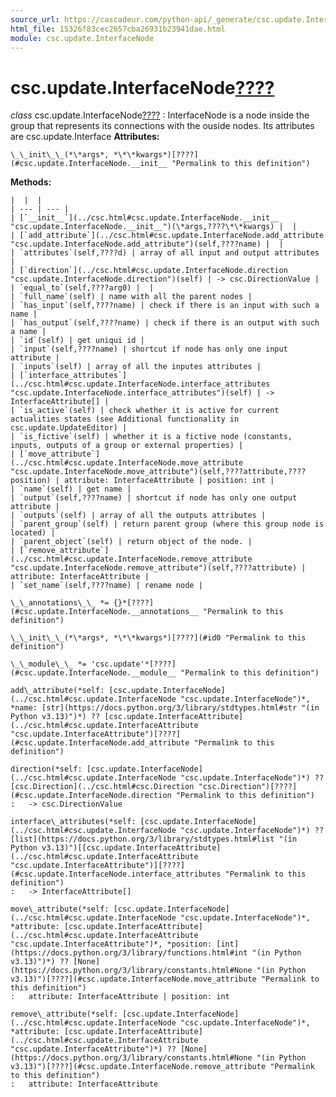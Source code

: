 ```yaml
---
source_url: https://cascadeur.com/python-api/_generate/csc.update.InterfaceNode.html
html_file: 15326f83cec2657cba26931b23941dae.html
module: csc.update.InterfaceNode
---
```


# csc.update.InterfaceNode[????](#csc-update-interfacenode "Permalink to this heading")

*class* csc.update.InterfaceNode[????](#csc.update.InterfaceNode "Permalink to this definition")
:   InterfaceNode is a node inside the group that represents its connections with the ouside nodes.
    Its attributes are csc.update.Interface
**Attributes:**

    \_\_init\_\_(*\*args*, *\*\*kwargs*)[????](#csc.update.InterfaceNode.__init__ "Permalink to this definition")

    
**Methods:**

    |  |  |
    | --- | --- |
    | [`__init__`](../csc.html#csc.update.InterfaceNode.__init__ "csc.update.InterfaceNode.__init__")(\*args,????\*\*kwargs) |  |
    | [`add_attribute`](../csc.html#csc.update.InterfaceNode.add_attribute "csc.update.InterfaceNode.add_attribute")(self,????name) |  |
    | `attributes`(self,????d) | array of all input and output attributes |
    | [`direction`](../csc.html#csc.update.InterfaceNode.direction "csc.update.InterfaceNode.direction")(self) | -> csc.DirectionValue |
    | `equal_to`(self,????arg0) |  |
    | `full_name`(self) | name with all the parent nodes |
    | `has_input`(self,????name) | check if there is an input with such a name |
    | `has_output`(self,????name) | check if there is an output with such a name |
    | `id`(self) | get uniqui id |
    | `input`(self,????name) | shortcut if node has only one input attribute |
    | `inputs`(self) | array of all the inputes attributes |
    | [`interface_attributes`](../csc.html#csc.update.InterfaceNode.interface_attributes "csc.update.InterfaceNode.interface_attributes")(self) | -> InterfaceAttribute[] |
    | `is_active`(self) | check whether it is active for current actualities states (see Additional functionality in csc.update.UpdateEditor) |
    | `is_fictive`(self) | whether it is a fictive node (constants, inputs, outputs of a group or external properties) |
    | [`move_attribute`](../csc.html#csc.update.InterfaceNode.move_attribute "csc.update.InterfaceNode.move_attribute")(self,????attribute,????position) | attribute: InterfaceAttribute | position: int |
    | `name`(self) | get name |
    | `output`(self,????name) | shortcut if node has only one output attribute |
    | `outputs`(self) | array of all the outputs attributes |
    | `parent_group`(self) | return parent group (where this group node is located) |
    | `parent_object`(self) | return object of the node. |
    | [`remove_attribute`](../csc.html#csc.update.InterfaceNode.remove_attribute "csc.update.InterfaceNode.remove_attribute")(self,????attribute) | attribute: InterfaceAttribute |
    | `set_name`(self,????name) | rename node |

    \_\_annotations\_\_ *= {}*[????](#csc.update.InterfaceNode.__annotations__ "Permalink to this definition")

    \_\_init\_\_(*\*args*, *\*\*kwargs*)[????](#id0 "Permalink to this definition")

    \_\_module\_\_ *= 'csc.update'*[????](#csc.update.InterfaceNode.__module__ "Permalink to this definition")

    add\_attribute(*self: [csc.update.InterfaceNode](../csc.html#csc.update.InterfaceNode "csc.update.InterfaceNode")*, *name: [str](https://docs.python.org/3/library/stdtypes.html#str "(in Python v3.13)")*) ?? [csc.update.InterfaceAttribute](../csc.html#csc.update.InterfaceAttribute "csc.update.InterfaceAttribute")[????](#csc.update.InterfaceNode.add_attribute "Permalink to this definition")

    direction(*self: [csc.update.InterfaceNode](../csc.html#csc.update.InterfaceNode "csc.update.InterfaceNode")*) ?? [csc.Direction](../csc.html#csc.Direction "csc.Direction")[????](#csc.update.InterfaceNode.direction "Permalink to this definition")
    :   -> csc.DirectionValue

    interface\_attributes(*self: [csc.update.InterfaceNode](../csc.html#csc.update.InterfaceNode "csc.update.InterfaceNode")*) ?? [list](https://docs.python.org/3/library/stdtypes.html#list "(in Python v3.13)")[[csc.update.InterfaceAttribute](../csc.html#csc.update.InterfaceAttribute "csc.update.InterfaceAttribute")][????](#csc.update.InterfaceNode.interface_attributes "Permalink to this definition")
    :   -> InterfaceAttribute[]

    move\_attribute(*self: [csc.update.InterfaceNode](../csc.html#csc.update.InterfaceNode "csc.update.InterfaceNode")*, *attribute: [csc.update.InterfaceAttribute](../csc.html#csc.update.InterfaceAttribute "csc.update.InterfaceAttribute")*, *position: [int](https://docs.python.org/3/library/functions.html#int "(in Python v3.13)")*) ?? [None](https://docs.python.org/3/library/constants.html#None "(in Python v3.13)")[????](#csc.update.InterfaceNode.move_attribute "Permalink to this definition")
    :   attribute: InterfaceAttribute | position: int

    remove\_attribute(*self: [csc.update.InterfaceNode](../csc.html#csc.update.InterfaceNode "csc.update.InterfaceNode")*, *attribute: [csc.update.InterfaceAttribute](../csc.html#csc.update.InterfaceAttribute "csc.update.InterfaceAttribute")*) ?? [None](https://docs.python.org/3/library/constants.html#None "(in Python v3.13)")[????](#csc.update.InterfaceNode.remove_attribute "Permalink to this definition")
    :   attribute: InterfaceAttribute